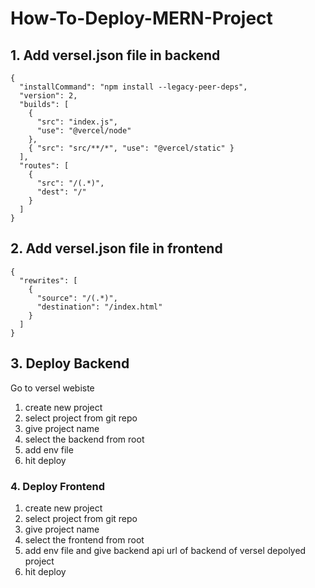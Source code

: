# How-To-Deploy-MERN-Project

## 1. Add versel.json file in backend
```
{
  "installCommand": "npm install --legacy-peer-deps",
  "version": 2,
  "builds": [
    {
      "src": "index.js",
      "use": "@vercel/node"
    },
    { "src": "src/**/*", "use": "@vercel/static" }
  ],
  "routes": [
    {
      "src": "/(.*)",
      "dest": "/"
    }
  ]
}

```

## 2. Add versel.json file in frontend


```
{
  "rewrites": [
    {
      "source": "/(.*)",
      "destination": "/index.html"
    }
  ]
}

```
## 3. Deploy Backend

 Go to versel webiste
1. create new project
2. select project from git repo
3. give project name
4. select the backend from root
5. add env file
6. hit deploy


### 4. Deploy Frontend

1. create new project
2. select project from git repo
3. give project name
4. select the frontend from root
5. add env file and give backend api url of backend of versel depolyed project
6. hit deploy


